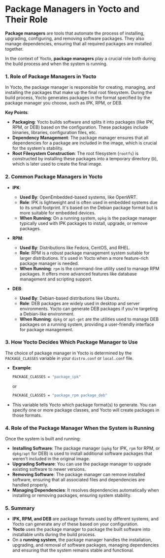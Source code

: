 # Package Managers in Yocto and Their Role

**Package managers** are tools that automate the process of installing, upgrading, configuring, and removing software packages. They also manage dependencies, ensuring that all required packages are installed together.

In the context of Yocto, **package managers** play a crucial role both during the build process and when the system is running.

### 1. **Role of Package Managers in Yocto**

In Yocto, the package manager is responsible for creating, managing, and installing the packages that make up the final root filesystem. During the build process, Yocto generates packages in the format specified by the package manager you choose, such as IPK, RPM, or DEB.

**Key Points**:
- **Packaging**: Yocto builds software and splits it into packages (like IPK, RPM, or DEB) based on the configuration. These packages include binaries, libraries, configuration files, etc.
- **Dependency Management**: The package manager ensures that all dependencies for a package are included in the image, which is crucial for the system's stability.
- **Root Filesystem Construction**: The root filesystem (`rootfs`) is constructed by installing these packages into a temporary directory (`D`), which is later used to create the final image.

### 2. **Common Package Managers in Yocto**

- **IPK**: 
  - **Used By**: OpenEmbedded-based systems, like OpenWRT.
  - **Role**: IPK is lightweight and is often used in embedded systems due to its small footprint. It's based on the Debian package format but is more suitable for embedded devices.
  - **When Running**: On a running system, `opkg` is the package manager typically used with IPK packages to install, upgrade, or remove packages.

- **RPM**:
  - **Used By**: Distributions like Fedora, CentOS, and RHEL.
  - **Role**: RPM is a robust package management system suitable for larger distributions. It's used in Yocto when a more feature-rich package manager is needed.
  - **When Running**: `rpm` is the command-line utility used to manage RPM packages. It offers more advanced features like database management and scripting support.

- **DEB**:
  - **Used By**: Debian-based distributions like Ubuntu.
  - **Role**: DEB packages are widely used in desktop and server environments. Yocto can generate DEB packages if you're targeting a Debian-like environment.
  - **When Running**: `dpkg` or `apt-get` are the utilities used to manage DEB packages on a running system, providing a user-friendly interface for package management.

### 3. **How Yocto Decides Which Package Manager to Use**

The choice of package manager in Yocto is determined by the `PACKAGE_CLASSES` variable in your `distro.conf` or `local.conf` file. 

- **Example**:
  ```bash
  PACKAGE_CLASSES = "package_ipk"
  ```
  or
  ```bash
  PACKAGE_CLASSES = "package_rpm package_deb"
  ```

- This variable tells Yocto which package format(s) to generate. You can specify one or more package classes, and Yocto will create packages in those formats.

### 4. **Role of the Package Manager When the System is Running**

Once the system is built and running:

- **Installing Software**: The package manager (`opkg` for IPK, `rpm` for RPM, or `dpkg/apt` for DEB) is used to install additional software packages that weren't included in the original image.
- **Upgrading Software**: You can use the package manager to upgrade existing software to newer versions.
- **Removing Software**: The package manager can remove installed software, ensuring that all associated files and dependencies are handled properly.
- **Managing Dependencies**: It resolves dependencies automatically when installing or removing packages, ensuring system stability.

### 5. **Summary**

- **IPK, RPM, and DEB** are package formats used by different systems, and Yocto can generate any of these based on your configuration.
- **Yocto** uses the package manager to package the built software into installable units during the build process.
- On a **running system**, the package manager handles the installation, upgrading, and removal of software packages, managing dependencies and ensuring that the system remains stable and functional.

